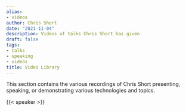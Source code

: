 ```yaml
---
alias:
- videos
author: Chris Short
date: "2021-11-04"
description: Videos of talks Chris Short has given
draft: false
tags:
- talks
- speaking
- videos
title: Video Library
---
```


This section contains the various recordings of Chris Short presenting, speaking, or demonstrating various technologies and topics.

{{< speaker >}}
